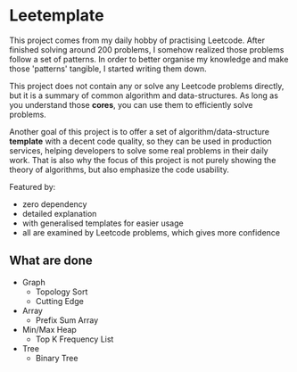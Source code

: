 # Leetemplate
This project comes from my daily hobby of practising Leetcode. After finished solving around 200 problems, I somehow realized those problems follow a set of patterns. 
In order to better organise my knowledge and make those 'patterns' tangible, I started writing them down.

This project does not contain any or solve any Leetcode problems directly, but it is a summary of common algorithm and data-structures. As long as
you understand those **cores**, you can use them to efficiently solve problems.

Another goal of this project is to offer a set of algorithm/data-structure **template** with a decent code quality, so they can be used in production services, helping 
developers to solve some real problems in their daily work. That is also why the focus of this project is not purely showing the theory of algorithms, but also
emphasize the code usability.


Featured by:
- zero dependency 
- detailed explanation
- with generalised templates for easier usage
- all are examined by Leetcode problems, which gives more confidence

## What are done
- Graph
  - Topology Sort
  - Cutting Edge
- Array
  - Prefix Sum Array
- Min/Max Heap
  - Top K Frequency List
- Tree
  - Binary Tree